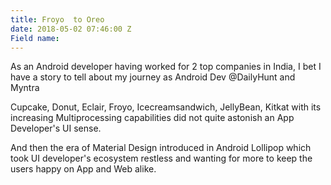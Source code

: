 ```yaml
---
title: Froyo  to Oreo
date: 2018-05-02 07:46:00 Z
Field name: 
---
```


As an Android developer having worked for 2 top companies in India,  I bet I have a story to tell about my journey as Android Dev @DailyHunt and Myntra

Cupcake, Donut, Eclair, Froyo, Icecreamsandwich, JellyBean, Kitkat with its increasing Multiprocessing capabilities did not quite astonish an App Developer's UI sense.

And then the era of Material Design introduced in Android Lollipop which took UI developer's ecosystem restless and wanting for more to keep the users happy on App and Web alike.